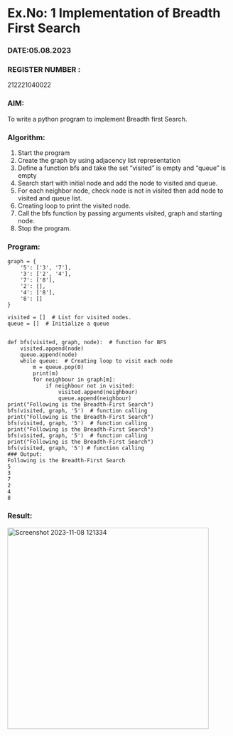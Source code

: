 # Ex.No: 1  Implementation of Breadth First Search 
### DATE:05.08.2023                                                                          
### REGISTER NUMBER : 
212221040022
### AIM: 
To write a python program to implement Breadth first Search. 
### Algorithm:
1. Start the program
2. Create the graph by using adjacency list representation
3. Define a function bfs and take the set “visited” is empty and “queue” is empty
4. Search start with initial node and add the node to visited and queue.
5. For each neighbor node, check node is not in visited then add node to visited and queue list.
6.  Creating loop to print the visited node.
7.   Call the bfs function by passing arguments visited, graph and starting node.
8.   Stop the program.
### Program:
```
graph = {
    '5': ['3', '7'],
    '3': ['2', '4'],
    '7': ['8'],
    '2': [],
    '4': ['8'],
    '8': []
}

visited = []  # List for visited nodes.
queue = []  # Initialize a queue


def bfs(visited, graph, node):  # function for BFS
    visited.append(node)
    queue.append(node)
    while queue:  # Creating loop to visit each node
        m = queue.pop(0)
        print(m)
        for neighbour in graph[m]:
            if neighbour not in visited:
                visited.append(neighbour)
                queue.append(neighbour)
print("Following is the Breadth-First Search")
bfs(visited, graph, '5')  # function calling
print("Following is the Breadth-First Search")
bfs(visited, graph, '5')  # function calling
print("Following is the Breadth-First Search")
bfs(visited, graph, '5')  # function calling
print("Following is the Breadth-First Search")
bfs(visited, graph, '5') # function calling 
### Output:
Following is the Breadth-First Search
5
3
7
2
4
8
```
### Result:
<img width="453" alt="Screenshot 2023-11-08 121334" src="https://github.com/21005291/AI_Lab_2023-24/assets/112933167/5958a958-168f-46e4-8072-376a25aa72dc">

